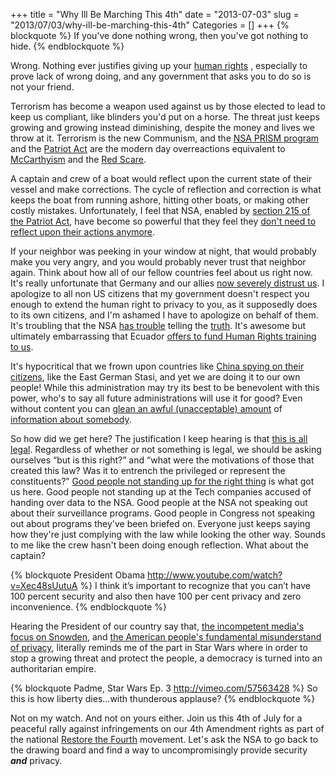 +++
title = "Why Ill Be Marching This 4th"
date = "2013-07-03"
slug = "2013/07/03/why-ill-be-marching-this-4th"
Categories = []
+++
{% blockquote %}
If you've done nothing wrong, then you've got nothing to hide.
{% endblockquote %}

Wrong.  Nothing ever justifies giving up your
[human rights](http://www.un.org/en/documents/udhr/index.shtml#a12)
, especially to
prove lack of wrong doing, and any government that asks you to do so is not
your friend.

Terrorism has become a weapon used against us by those elected to lead to keep
us
compliant, like blinders you'd put on a horse.  The threat just keeps growing
and growing instead diminishing, despite the money and lives we throw at
it.  Terrorism is the new Communism, and the
[NSA PRISM program](http://www.guardian.co.uk/world/2013/jun/06/us-tech-giants-nsa-data)
and the
[Patriot Act](http://www.technologyreview.com/news/515861/nsa-surveillance-reflects-a-broader-interpretation-of-the-patriot-act/)
are the modern day overreactions equivalent to
[McCarthyism](https://en.wikipedia.org/wiki/McCarthyism) and
the [Red Scare](https://en.wikipedia.org/wiki/Red_scare).

A captain and crew of a boat would reflect upon the current state of their
vessel and make
corrections.  The cycle of reflection and correction is what keeps the boat
from running ashore, hitting other boats, or making other costly mistakes.
Unfortunately, I feel that NSA, enabled by
[section 215 of the Patriot Act](http://www.aclu.org/free-speech-national-security-technology-and-liberty/reform-patriot-act-section-215),
have become so powerful that they feel they
[don't need to reflect upon their actions anymore](http://www.motherjones.com/mojo/2013/06/fisa-court-nsa-spying-opinion-reject-request).

If
your neighbor was peeking in your window at night, that would probably make you
very angry, and you would probably never trust that neighbor again.  Think
about how all of our fellow countries feel about us right now.
It's really unfortunate that Germany and our allies
[now severely distrust us](http://www.washingtontimes.com/news/2013/jun/12/germany-decries-nsa-surveillance-stasi-methods/).
I apologize to
all non US citizens that my government doesn't respect you enough to extend the
human right to privacy to you, as it supposedly does to its own citizens, and
I'm ashamed I have to apologize on behalf of them.  It's troubling that the
NSA [has trouble](https://www.youtube.com/watch?v=4v7YtTnon90) telling the
[truth](http://www.techspot.com/news/53031-senators-demand-that-nsa-fix-inaccuracies-in-prism-factsheet.html).
It's awesome but ultimately embarrassing that Ecuador
[offers to fund Human Rights training to us](http://inserbia.info/news/2013/06/ecuador-offers-to-fund-human-rights-training-in-the-us/).

It's hypocritical that we frown upon countries like
[China spying on their citizens](http://en.wikipedia.org/wiki/Golden_Shield_Project),
like the East German Stasi, and yet we are doing it to our
own people!  While this administration may try its best to be benevolent with
this power, who's to say all future administrations will use it for good?
Even without content you can
[glean an awful (unacceptable) amount](https://www.youtube.com/watch?v=raxUNmzgCWE)
of [information about somebody](http://www.ted.com/talks/malte_spitz_your_phone_company_is_watching.html).

So how did we get here?  The justification I keep hearing is that
[this is all legal](https://soundcloud.com/madiha-1/students-question-the-nsa-at).
Regardless of whether or not something is legal, we should be asking ourselves
“but is this right?” and “what were the motivations of those that created this
law?  Was it to entrench the privileged or represent the constituents?”
[Good people not standing up for the right thing](http://en.wikipedia.org/wiki/First_they_came...)
is what got us here.  Good people
not standing up at the Tech companies accused of handing over data to the NSA.
Good people at the NSA not speaking out about their surveillance programs.
Good people in Congress not speaking out about programs they've been briefed
on.  Everyone just keeps saying how they're just complying with the law while
looking the other way.
Sounds to me like the crew hasn't been doing enough reflection.  What about the
captain?

{% blockquote President Obama http://www.youtube.com/watch?v=Xec48sUutuA %}
I think it’s important to recognize that you can’t have 100 percent security
and also then have 100 per cent privacy and zero inconvenience.
{% endblockquote %}

Hearing the President of our country say that,
[the incompetent media's focus on Snowden](http://www.washingtonpost.com/blogs/wonkblog/wp/2013/07/03/how-ed-snowden-became-a-bigger-story-than-nsa-spying-in-two-charts/),
and
[the American people's fundamental misunderstand of privacy](http://www.usatoday.com/story/news/politics/2013/06/17/americans-say-snowden-should-be-prosecuted-for-nsa-leaks-in-usa-today-poll/2430583/),
literally reminds me of the part in Star Wars where in order to stop a growing
threat and protect the people, a democracy is turned into an authoritarian
empire.

{% blockquote Padme, Star Wars Ep. 3 http://vimeo.com/57563428 %}
So this is how liberty dies...with thunderous applause?
{% endblockquote %}

Not on my watch.  And not on yours either.  Join us this 4th of July for a
peaceful rally against infringements on our 4th Amendment rights as part of the
national
[Restore the Fourth](http://www.restorethefourth.net/)
movement.  Let's ask the NSA to go
back to the drawing board and find a way to uncompromisingly provide security
***and*** privacy.

